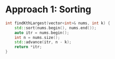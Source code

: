 # Approach 1: Sorting
```cpp
int findKthLargest(vector<int>& nums, int k) {
	std::sort(nums.begin(), nums.end());
	auto itr = nums.begin();
	int n = nums.size();
	std::advance(itr, n - k);
	return *itr;
}
```